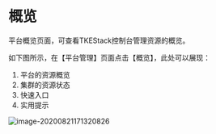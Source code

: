 # 概览

平台概览页面，可查看TKEStack控制台管理资源的概览。

如下图所示，在【平台管理】页面点击【概览】，此处可以展现：

1. 平台的资源概览
2. 集群的资源状态
3. 快速入口
4. 实用提示

![image-20200821171320826](../../../../images/overview.png)

